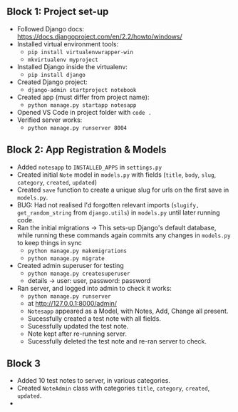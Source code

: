 ## Block 1: Project set-up
- Followed Django docs: https://docs.djangoproject.com/en/2.2/howto/windows/
- Installed virtual environment tools:
  - `pip install virtualenvwrapper-win`
  - `mkvirtualenv myproject`
- Installed Django inside the virtualenv:
  - `pip install django`
- Created Django project:
  - `django-admin startproject notebook`
- Created app (must differ from project name):
  - `python manage.py startapp notesapp`
- Opened VS Code in project folder with `code .`
- Verified server works:
  - `python manage.py runserver 8004`

## Block 2: App Registration & Models
- Added `notesapp` to `INSTALLED_APPS` in `settings.py`
- Created initial `Note` model in `models.py` with fields (`title`, `body`, `slug`, `category`, `created`, `updated`)
- Created  `save` function to create a unique slug for urls on the first save in `models.py`.
- BUG: Had not realised I'd forgotten relevant imports (`slugify, get_random_string` from `django.utils`) in `models.py` until later running code. 
- Ran the initial migrations 
  -> This sets-up Django's default database, while running these commands again commits any changes in `models.py` to keep things in sync
  - `python manage.py makemigrations`
  - `python manage.py migrate`
- Created admin superuser for testing 
  - `python manage.py createsuperuser`
  - details -> user: user, password: password
- Ran server, and logged into admin to check it works:
  - `python manage.py runserver`
  - at http://127.0.0.1:8000/admin/
  - `Notesapp` appeared as a Model, with Notes, Add, Change all present. 
  - Sucessfully created a test note with all fields. 
  - Sucessfully updated the test note. 
  - Note kept after re-running server.
  - Sucessfully deleted the test note and re-ran server to check. 

## Block 3
- Added 10 test notes to server, in various categories.
- Created `NoteAdmin` class with categories `title`, `category`, `created`, `updated`.
-
